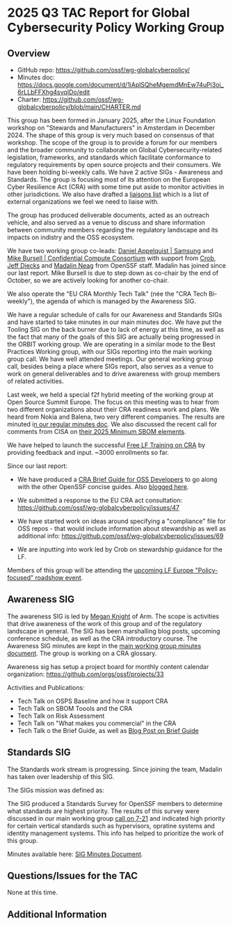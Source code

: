 # 2025 Q3 TAC Report for Global Cybersecurity Policy Working Group

## Overview

* GitHub repo: https://github.com/ossf/wg-globalcyberpolicy/
* Minutes doc: https://docs.google.com/document/d/1iAplSQheMgemdMnEw74uPj3oi_6rLLbFFXhg4svqIDo/edit
* Charter: https://github.com/ossf/wg-globalcyberpolicy/blob/main/CHARTER.md

This group has been formed in January 2025, after the Linux Foundation workshop on "Stewards and Manufacturers" in Amsterdam in December 2024. The shape of this group is very much based on consensus of that workshop. The scope of the group is to provide a forum for our members and the broader community to collaborate on Global Cybersecurity-related legislation, frameworks, and standards which facilitate conformance to regulatory requirements by open source projects and their consumers. We have been holding bi-weekly calls. We have 2 active SIGs - Awareness and Standards. The group is focusing most of its attention on the European Cyber Resilience Act (CRA) with some time put aside to monitor activities in other jurisdictions. We also have drafted a [liaisons list](https://github.com/ossf/wg-globalcyberpolicy/blob/main/governance/external-liaisons.md) which is a list of external organizations we feel we need to liaise with.

The group has produced deliverable documents, acted as an outreach vehicle, and also served as a venue to discuss and share information between community members regarding the regulatory landscape and its impacts on indistry and the OSS ecosystem.

We have two working group co-leads: [Daniel Appelquist | Samsung](https://github.com/torgo) and [Mike Bursell | Confidential Compute Consortium](https://github.com/MikeCamel) with support from [Crob](https://github.com/SecurityCRob), [Jeff Diecks](https://github.com/GeauxJD) and [Madalin Neag](https://github.com/madalinnneag) from OpenSSF staff. Madalin has joined since our last report. Mike Bursell is due to step down as co-chair by the end of October, so we are actively looking for another co-chair.

We also operate the "EU CRA Monthly Tech Talk" (née the "CRA Tech Bi-weekly"), the agenda of which is managed by the Awareness SIG.

We have a regular schedule of calls for our Awareness and Standards SIGs and have started to take minutes in our main minutes doc.  We have put the Tooling SIG on the back burner due to lack of energy at this time, as well as the fact that many of the goals of this SIG are actually being progressed in the ORBIT working group. We are operating in a similar mode to the Best Practices Working group, with our SIGs reporting into the main working group call.  We have well attended meetings. Our general working group call, besides being a place where SIGs report, also serves as a venue to work on general deliverables and to drive awareness with group members of related activities. 

Last week, we held a special f2f hybrid meeting of the working group at Open Source Summit Europe. The focus on this meeting was to hear from two different organizations about their CRA readiness work and plans. We heard from Nokia and Balena, two very different companies. The results are minuted i[n our regular minutes doc](https://docs.google.com/document/d/1iAplSQheMgemdMnEw74uPj3oi_6rLLbFFXhg4svqIDo/edit?tab=t.0). We also discussed the recent call for comments from CISA on [their 2025 Minimum SBOM elements](https://www.cisa.gov/resources-tools/resources/2025-minimum-elements-software-bill-materials-sbom).

We have helped to launch the successful [Free LF Training on CRA](https://openssf.org/press-release/2025/04/29/openssf-launches-free-course-to-prepare-developers-for-the-eu-cyber-resilience-act/) by providing feedback and input. ~3000 enrollments so far.  

Since our last report:

* We have produced a [CRA Brief Guide for OSS Developers](https://best.openssf.org/CRA-Brief-Guide-for-OSS-Developers) to go along with the other OpenSSF concise guides. Also [blogged here](https://openssf.org/blog/2025/07/15/new-cyber-resilience-act-cra-brief-guide-for-oss-developers/).

* We submitted a response to the EU CRA act consultation: https://github.com/ossf/wg-globalcyberpolicy/issues/47

* We have started work on ideas around specifying a "compliance" file for OSS repos - that would include information about stewardship as well as additional info: https://github.com/ossf/wg-globalcyberpolicy/issues/69

* We are inputting into work led by Crob on stewardship guidance for the LF.

Members of this group will be attending the [upcoming LF Europe "Policy-focused" roadshow event](https://events.linuxfoundation.org/lf-europe-roadshow-regulation/). 

## Awareness SIG

The awareness SIG is led by [Megan Knight](https://github.com/businesscasualkesha) of Arm. The scope is activities that drive awareness of the work of this group and of the regulatory landscape in general. The SIG has been marshalling blog posts, upcoming conference schedule, as well as the CRA introductory course. The Awareness SIG minutes are kept in the [main working group minutes document](https://docs.google.com/document/d/1iAplSQheMgemdMnEw74uPj3oi_6rLLbFFXhg4svqIDo/edit). The group is working on a CRA glossary.

Awareness sig has setup a project board for monthly content calendar organization: https://github.com/orgs/ossf/projects/33

Activities and Publications:
* Tech Talk on OSPS Baseline and how it support CRA
* Tech Talk on SBOM Toools and the CRA
* Tech Talk on Risk Assessment
* Tech Talk on "What makes you commercial" in the CRA
* Tech Talk o the Brief Guide, as well as [Blog Post on Brief Guide](https://openssf.org/blog/2025/07/15/new-cyber-resilience-act-cra-brief-guide-for-oss-developers/)

## Standards SIG

The Standards work stream is progressing. Since joining the team, Madalin has taken over leadership of this SIG.

The SIGs mission was defined as: 

The SIG produced a Standards Survey for OpenSSF members to determine what standards are highest priority. The results of this survey were discussed in our main working group [call on 7-21](https://docs.google.com/document/d/1iAplSQheMgemdMnEw74uPj3oi_6rLLbFFXhg4svqIDo/edit?tab=t.0) and indicated high priority for certain vertical standards such as hypervisors, opratine systems and identity management systems. This info has helped to prioritize the work of this group.

Minutes available here: [SIG Minutes Document](https://docs.google.com/document/d/1XjE5VYdyIdH32T94ZQIj0Hf5btRiKG58z3jSInY77wA/view?tab=t.0).

## Questions/Issues for the TAC

None at this time.

## Additional Information



